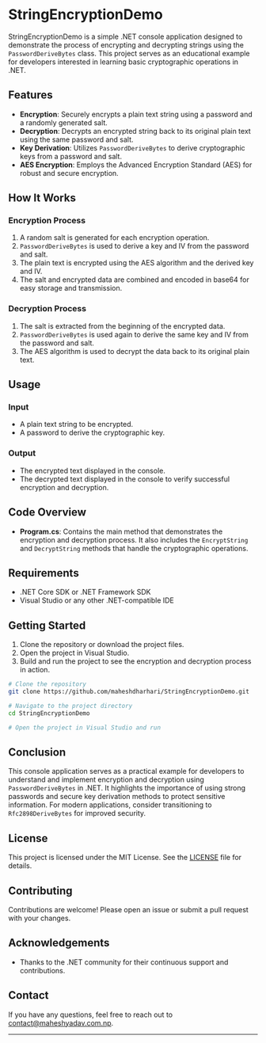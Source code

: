 # StringEncryptionDemo

StringEncryptionDemo is a simple .NET console application designed to demonstrate the process of encrypting and decrypting strings using the `PasswordDeriveBytes` class. This project serves as an educational example for developers interested in learning basic cryptographic operations in .NET.

## Features

- **Encryption**: Securely encrypts a plain text string using a password and a randomly generated salt.
- **Decryption**: Decrypts an encrypted string back to its original plain text using the same password and salt.
- **Key Derivation**: Utilizes `PasswordDeriveBytes` to derive cryptographic keys from a password and salt.
- **AES Encryption**: Employs the Advanced Encryption Standard (AES) for robust and secure encryption.

## How It Works

### Encryption Process

1. A random salt is generated for each encryption operation.
2. `PasswordDeriveBytes` is used to derive a key and IV from the password and salt.
3. The plain text is encrypted using the AES algorithm and the derived key and IV.
4. The salt and encrypted data are combined and encoded in base64 for easy storage and transmission.

### Decryption Process

1. The salt is extracted from the beginning of the encrypted data.
2. `PasswordDeriveBytes` is used again to derive the same key and IV from the password and salt.
3. The AES algorithm is used to decrypt the data back to its original plain text.

## Usage

### Input

- A plain text string to be encrypted.
- A password to derive the cryptographic key.

### Output

- The encrypted text displayed in the console.
- The decrypted text displayed in the console to verify successful encryption and decryption.

## Code Overview

- **Program.cs**: Contains the main method that demonstrates the encryption and decryption process. It also includes the `EncryptString` and `DecryptString` methods that handle the cryptographic operations.

## Requirements

- .NET Core SDK or .NET Framework SDK
- Visual Studio or any other .NET-compatible IDE

## Getting Started

1. Clone the repository or download the project files.
2. Open the project in Visual Studio.
3. Build and run the project to see the encryption and decryption process in action.

```bash
# Clone the repository
git clone https://github.com/maheshdharhari/StringEncryptionDemo.git

# Navigate to the project directory
cd StringEncryptionDemo

# Open the project in Visual Studio and run
```

## Conclusion

This console application serves as a practical example for developers to understand and implement encryption and decryption using `PasswordDeriveBytes` in .NET. It highlights the importance of using strong passwords and secure key derivation methods to protect sensitive information. For modern applications, consider transitioning to `Rfc2898DeriveBytes` for improved security.

## License

This project is licensed under the MIT License. See the [LICENSE](LICENSE.txt) file for details.

## Contributing

Contributions are welcome! Please open an issue or submit a pull request with your changes.

## Acknowledgements

- Thanks to the .NET community for their continuous support and contributions.

## Contact

If you have any questions, feel free to reach out to [contact@maheshyadav.com.np](mailto:contact@maheshyadav.com.np).

---
